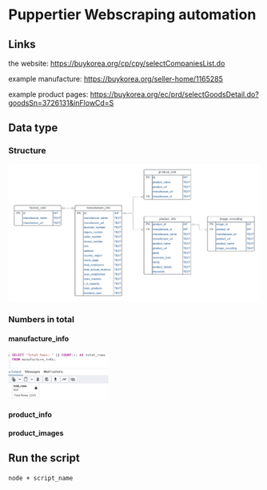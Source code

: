 # Puppertier Webscraping automation

## Links

the website:
https://buykorea.org/cp/cpy/selectCompaniesList.do

example manufacture:
https://buykorea.org/seller-home/1165285

example product pages:
https://buykorea.org/ec/prd/selectGoodsDetail.do?goodsSn=3726131&inFlowCd=S

## Data type

### Structure

<img src="readme-images/table.jpg" alt="database table overview" width="800" />

### Numbers in total

#### manufacture_info

<img src="readme-images/manufacture_info_overview.jpg" alt="database manufacture_info" width="200" />

#### product_info

<!-- <img src="readme-images/manufacture_info_overview.jpg" alt="database product_info" width="300" /> -->

#### product_images

<!-- <img src="readme-images/manufacture_info_overview.jpg" alt="database product_images" width="300" /> -->

## Run the script

`node + script_name`
